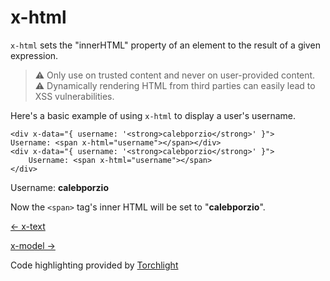 x-html
======

`x-html` sets the "innerHTML" property of an element to the result of a given expression.

> ⚠️ Only use on trusted content and never on user-provided content. ⚠️ Dynamically rendering HTML from third parties can easily lead to XSS vulnerabilities.

Here's a basic example of using `x-html` to display a user's username.

    <div x-data="{ username: '<strong>calebporzio</strong>' }">    Username: <span x-html="username"></span></div>
    <div x-data="{ username: '<strong>calebporzio</strong>' }">
        Username: <span x-html="username"></span>
    </div>

Username: **calebporzio**

Now the `<span>` tag's inner HTML will be set to "**calebporzio**".

[← x-text](/directives/text)

[x-model →](/directives/model)

Code highlighting provided by [Torchlight](https://torchlight.dev)